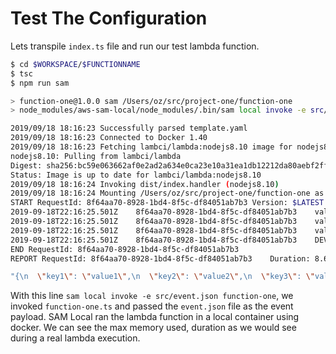 # Test The Configuration

Lets transpile `index.ts` file and run our test lambda function.

```bash
$ cd $WORKSPACE/$FUNCTIONNAME
$ tsc
$ npm run sam

> function-one@1.0.0 sam /Users/oz/src/project-one/function-one
> node_modules/aws-sam-local/node_modules/.bin/sam local invoke -e src/event.json function-one

2019/09/18 18:16:23 Successfully parsed template.yaml
2019/09/18 18:16:23 Connected to Docker 1.40
2019/09/18 18:16:23 Fetching lambci/lambda:nodejs8.10 image for nodejs8.10 runtime...
nodejs8.10: Pulling from lambci/lambda
Digest: sha256:bc59e063662af0e2ad2a634e0ca23e10a31ea1db12212da80aebf2ff2d9ee323
Status: Image is up to date for lambci/lambda:nodejs8.10
2019/09/18 18:16:24 Invoking dist/index.handler (nodejs8.10)
2019/09/18 18:16:24 Mounting /Users/oz/src/project-one/function-one as /var/task:ro inside runtime container
START RequestId: 8f64aa70-8928-1bd4-8f5c-df84051ab7b3 Version: $LATEST
2019-09-18T22:16:25.501Z    8f64aa70-8928-1bd4-8f5c-df84051ab7b3    value1 = value1
2019-09-18T22:16:25.501Z    8f64aa70-8928-1bd4-8f5c-df84051ab7b3    value2 = value2
2019-09-18T22:16:25.501Z    8f64aa70-8928-1bd4-8f5c-df84051ab7b3    value3 = value3
2019-09-18T22:16:25.501Z    8f64aa70-8928-1bd4-8f5c-df84051ab7b3    DEV
END RequestId: 8f64aa70-8928-1bd4-8f5c-df84051ab7b3
REPORT RequestId: 8f64aa70-8928-1bd4-8f5c-df84051ab7b3    Duration: 8.67 ms    Billed Duration: 100 ms    Memory Size: 128 MB    Max Memory Used: 30 MB    

"{\n  \"key1\": \"value1\",\n  \"key2\": \"value2\",\n  \"key3\": \"value3\"\n}"
```

With this line `sam local invoke -e src/event.json function-one`, we invoked `function-one.ts` and passed the `event.json` file as the event payload. SAM Local ran the lambda function in a local container using docker. We can see the max memory used, duration as we would see during a real lambda execution.

